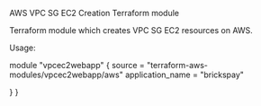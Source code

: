 AWS VPC SG EC2 Creation Terraform module

Terraform module which creates VPC SG EC2 resources on AWS.

Usage:

module "vpcec2webapp" {
  source = "terraform-aws-modules/vpcec2webapp/aws"
  application_name = "brickspay"
  
  }
}